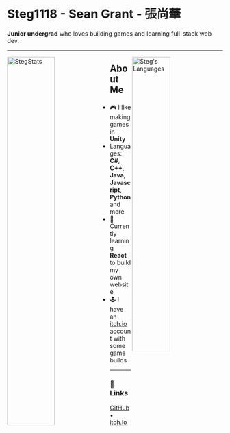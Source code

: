 # Steg1118 - Sean Grant - 張尚華

**Junior undergrad** who loves building games and learning full-stack web dev.

---

<img align="left" width="47%" src="https://github-readme-stats.vercel.app/api?username=Steg1118&show_icons=true&include_all_commits=true&theme=tokyonight&hide_border=true" alt="StegStats" />
<img align="right" width="42%" src="https://github-readme-stats.vercel.app/api/top-langs/?username=Steg1118&layout=compact&theme=tokyonight&hide_border=true" alt="Steg's Languages"/>

## About Me

- 🎮 I like making games in **Unity**
- Languages:  **C#**, **C++**, **Java**, **Javascript**, **Python** and more
- 🌱 Currently learning **React** to build my own website
- 🕹️ I have an [itch.io](https://itch.io/profile/Steg1118) account with some game builds

---

### 🔗 Links
[GitHub](https://github.com/Steg1118) • [itch.io](https://itch.io/profile/Steg1118)

<br clear="both" />
